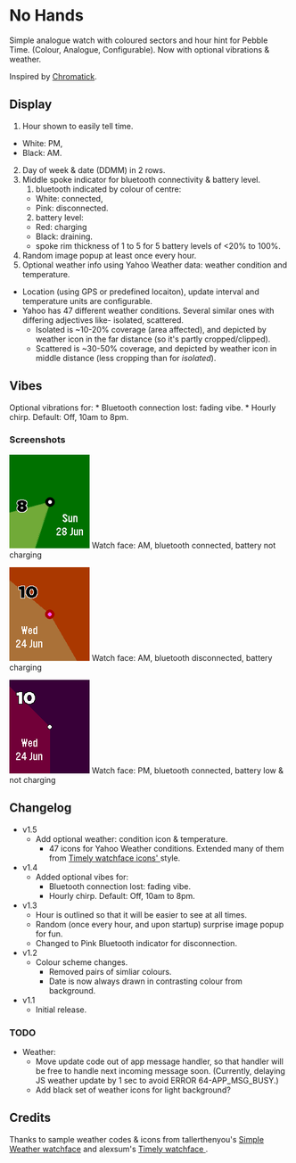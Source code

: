 No Hands
========

Simple analogue watch with coloured sectors and hour hint for Pebble Time. (Colour, Analogue, Configurable). Now with optional vibrations & weather.

Inspired by [Chromatick](http://chromatickface.tumblr.com/concept).

## Display
1. Hour shown to easily tell time.
  * White: PM,
  * Black: AM.
2. Day of week & date (DDMM) in 2 rows.
3. Middle spoke indicator for bluetooth connectivity & battery level.
   1. bluetooth indicated by colour of centre:
    * White: connected,
    * Pink: disconnected.
   2. battery level:
    * Red: charging
    * Black: draining.
    * spoke rim thickness of 1 to 5 for 5 battery levels of <20% to 100%.
4. Random image popup at least once every hour.
5. Optional weather info using Yahoo Weather data: weather condition and temperature.
 * Location (using GPS or predefined locaiton), update interval and temperature units are configurable.
 * Yahoo has 47 different weather conditions. Several similar ones with differing adjectives like- isolated, scattered.
   * Isolated is ~10-20% coverage (area affected), and depicted by weather icon in the far distance (so it's partly cropped/clipped).
   * Scattered is ~30-50% coverage, and depicted by weather icon in middle distance (less cropping than for _isolated_).

## Vibes
Optional vibrations for:
    * Bluetooth connection lost: fading vibe.
    * Hourly chirp. Default: Off, 10am to 8pm.

### Screenshots
![screenshot 1](https://raw.githubusercontent.com/sdneon/NoHands/master/store/pebble-screenshot-1-AM.png "Watch face: AM, bluetooth connected, battery not charging")
Watch face: AM, bluetooth connected, battery not charging

![screenshot 2](https://raw.githubusercontent.com/sdneon/NoHands/master/store/pebble-screenshot-2-AM,DC,charging.png "Watch face: AM, bluetooth disconnected, battery charging")
Watch face: AM, bluetooth disconnected, battery charging

![screenshot 3](https://raw.githubusercontent.com/sdneon/NoHands/master/store/pebble-screenshot-3-PM,low-batt.png "Watch face: PM, bluetooth connected, battery low & not charging")
Watch face: PM, bluetooth connected, battery low & not charging

## Changelog
* v1.5
  * Add optional weather: condition icon & temperature.
    * 47 icons for Yahoo Weather conditions. Extended many of them from [Timely watchface icons' ](https://github.com/cynorg/PebbleTimely) style.
* v1.4
  * Added optional vibes for:
    * Bluetooth connection lost: fading vibe.
    * Hourly chirp. Default: Off, 10am to 8pm.
* v1.3
  * Hour is outlined so that it will be easier to see at all times.
  * Random (once every hour, and upon startup) surprise image popup for fun.
  * Changed to Pink Bluetooth indicator for disconnection.
* v1.2
  * Colour scheme changes.
    * Removed pairs of simliar colours.
    * Date is now always drawn in contrasting colour from background.
* v1.1
  * Initial release.

### TODO
* Weather:
  * Move update code out of app message handler, so that handler will be free to handle next incoming message soon. (Currently, delaying JS weather update by 1 sec to avoid ERROR 64-APP_MSG_BUSY.)
  * Add black set of weather icons for light background?

## Credits
Thanks to sample weather codes & icons from tallerthenyou's [Simple Weather watchface](https://github.com/tallerthenyou/simplicity-with-day) and alexsum's [Timely watchface ](https://github.com/cynorg/PebbleTimely).